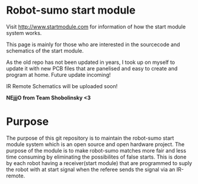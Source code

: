 Robot-sumo start module
=====================
Visit http://www.startmodule.com for information of how the start module system works.

This page is mainly for those who are interested in the sourcecode and schematics of the start module.

As the old repo has not been updated in years, I took up on myself to update it with new PCB files that are panelised and easy to create and program at home.
Future update incoming!

IR Remote Schematics will be uploaded soon!

**NEjjjO from Team Shobolinsky <3**


Purpose
====================
The purpose of this git repository is to maintain the robot-sumo start module system which is an open source and open hardware project.
The purpose of the module is to make robot-sumo matches more fair and less time consuming by eliminating the possibilites of false starts.
This is done by each robot having a receiver(start module) that are programmed to suply the robot with at start signal when the referee sends the signal via an IR-remote. 
